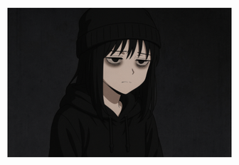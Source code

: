 <p align="center">
  <img src="20250617_2059_Anime Doomer Girl_simple_compose_01jxzm2eqtf60s0essc10xa29a.png">
</p>
